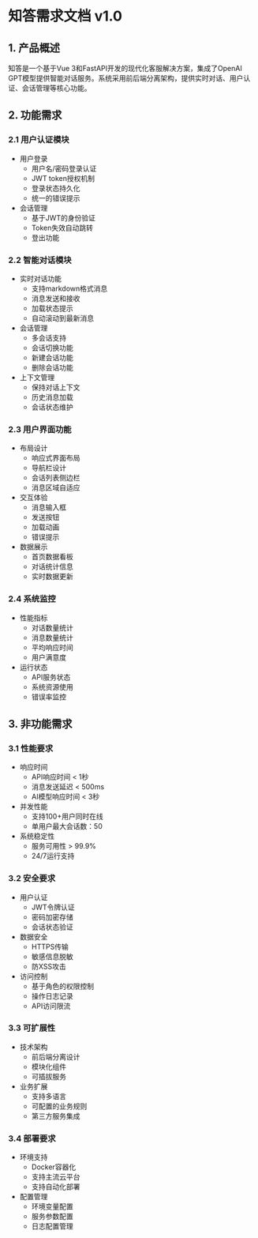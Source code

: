 # 知答需求文档 v1.0

## 1. 产品概述
知答是一个基于Vue 3和FastAPI开发的现代化客服解决方案，集成了OpenAI GPT模型提供智能对话服务。系统采用前后端分离架构，提供实时对话、用户认证、会话管理等核心功能。

## 2. 功能需求

### 2.1 用户认证模块
- 用户登录
  - 用户名/密码登录认证
  - JWT token授权机制
  - 登录状态持久化
  - 统一的错误提示
- 会话管理
  - 基于JWT的身份验证
  - Token失效自动跳转
  - 登出功能

### 2.2 智能对话模块
- 实时对话功能
  - 支持markdown格式消息
  - 消息发送和接收
  - 加载状态提示
  - 自动滚动到最新消息
- 会话管理
  - 多会话支持
  - 会话切换功能
  - 新建会话功能
  - 删除会话功能
- 上下文管理
  - 保持对话上下文
  - 历史消息加载
  - 会话状态维护

### 2.3 用户界面功能
- 布局设计
  - 响应式界面布局
  - 导航栏设计
  - 会话列表侧边栏
  - 消息区域自适应
- 交互体验
  - 消息输入框
  - 发送按钮
  - 加载动画
  - 错误提示
- 数据展示
  - 首页数据看板
  - 对话统计信息
  - 实时数据更新

### 2.4 系统监控
- 性能指标
  - 对话数量统计
  - 消息数量统计
  - 平均响应时间
  - 用户满意度
- 运行状态
  - API服务状态
  - 系统资源使用
  - 错误率监控

## 3. 非功能需求

### 3.1 性能要求
- 响应时间
  - API响应时间 < 1秒
  - 消息发送延迟 < 500ms
  - AI模型响应时间 < 3秒
- 并发性能
  - 支持100+用户同时在线
  - 单用户最大会话数：50
- 系统稳定性
  - 服务可用性 > 99.9%
  - 24/7运行支持

### 3.2 安全要求
- 用户认证
  - JWT令牌认证
  - 密码加密存储
  - 会话状态验证
- 数据安全
  - HTTPS传输
  - 敏感信息脱敏
  - 防XSS攻击
- 访问控制
  - 基于角色的权限控制
  - 操作日志记录
  - API访问限流

### 3.3 可扩展性
- 技术架构
  - 前后端分离设计
  - 模块化组件
  - 可插拔服务
- 业务扩展
  - 支持多语言
  - 可配置的业务规则
  - 第三方服务集成

### 3.4 部署要求
- 环境支持
  - Docker容器化
  - 支持主流云平台
  - 支持自动化部署
- 配置管理
  - 环境变量配置
  - 服务参数配置
  - 日志配置管理